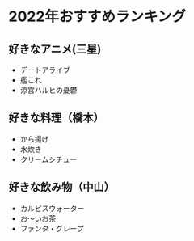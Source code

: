 # 2022年おすすめランキング

## 好きなアニメ(三星)

- デートアライブ
- 艦これ
- 涼宮ハルヒの憂鬱

## 好きな料理（橋本）

- から揚げ
- 水炊き
- クリームシチュー

## 好きな飲み物（中山）
- カルピスウォーター
- お〜いお茶
- ファンタ・グレープ

